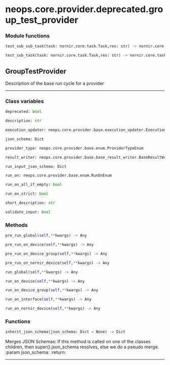 # neops.core.provider.deprecated.group_test_provider
### Module functions
```python
test_sub_sub_task(task: nornir.core.task.Task,res: str) -> nornir.core.task.Result
```
```python
test_sub_task(task: nornir.core.task.Task,res: str) -> nornir.core.task.Result
```
## GroupTestProvider
Description of the base run cycle for a provider

----------
### Class variables
```python
deprecated: bool
```
```python
description: str
```
```python
execution_updater: neops.core.provider.base.execution_updater.ExecutionUpdater
```
```python
json_schema: Dict
```
```python
provider_type: neops.core.provider.base.enum.ProviderTypeEnum
```
```python
result_writer: neops.core.provider.base.base_result_writer.BaseResultWriter
```
```python
run_input_json_schema: Dict
```
```python
run_on: neops.core.provider.base.enum.RunOnEnum
```
```python
run_on_all_if_empty: bool
```
```python
run_on_strict: bool
```
```python
short_description: str
```
```python
validate_input: bool
```
### Methods
```python
pre_run_global(self,**kwargs) -> Any
```
```python
pre_run_on_device(self,**kwargs) -> Any
```
```python
pre_run_on_device_group(self,**kwargs) -> Any
```
```python
pre_run_on_nornir_device(self,**kwargs) -> Any
```
```python
run_global(self,**kwargs) -> Any
```
```python
run_on_device(self,**kwargs) -> Any
```
```python
run_on_device_group(self,**kwargs) -> Any
```
```python
run_on_interface(self,**kwargs) -> Any
```
```python
run_on_nornir_device(self,**kwargs) -> Any
```
### Functions
```python
inherit_json_schema(json_schema: Dict = None) -> Dict
```
Merges JSON Schemas: If this method is called on one of the classes children, then
super().json_schema resolves, else we do a pseudo merge.
:param json_schema:
:return:

----------